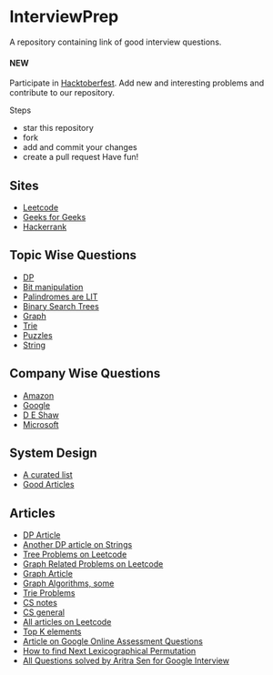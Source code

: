 # InterviewPrep
A repository containing link of good interview questions.

#### NEW
Participate in [Hacktoberfest](https://hacktoberfest.digitalocean.com/). Add new and interesting problems and contribute to our repository.   

Steps
* star this repository
* fork 
* add and commit your changes
* create a pull request
Have fun!

## Sites

* [Leetcode](Sites/Leetcode.md)
* [Geeks for Geeks](Sites/GFG.md)
* [Hackerrank](Sites/hackerrank.md)

## Topic Wise Questions

* [DP](Topic/DP.md)
* [Bit manipulation](Topic/Bitwise.md)
* [Palindromes are LIT](Topic/Palindromes.md)
* [Binary Search Trees](Topic/BST.md)
* [Graph](Topic/Graph.md)
* [Trie](Topic/Trie.md)
* [Puzzles](https://github.com/TheSYNcoder/InterviewPrep/blob/master/puzzle.md)
* [String](Topic/String.md)

## Company Wise Questions

* [Amazon](https://github.com/TheSYNcoder/InterviewPrep/blob/master/CompanyWise/Amazon.md)
* [Google](CompanyWise/Google.md)
* [D E Shaw](CompanyWise/DEShaw.md)
* [Microsoft](CompanyWise/Microsoft.md)



## System Design

* [A curated list](https://github.com/shashank88/system_design)
* [Good Articles](https://github.com/checkcheckzz/system-design-interview)

## Articles 

* [DP Article](https://leetcode.com/discuss/general-discussion/458695/dynamic-programming-patterns)
* [Another DP article on Strings](https://leetcode.com/discuss/general-discussion/651719/how-to-solve-dp-string-template-and-4-steps-to-be-followed)
* [Tree Problems on Leetcode](https://leetcode.com/list/x1dyagvv/)
* [Graph Related Problems on Leetcode](https://leetcode.com/list/x1vj23fh/)
* [Graph Article](https://leetcode.com/discuss/general-discussion/655708/graph-problems-for-beginners-practice-problems-and-sample-solutions)
* [Graph Algorithms, some](http://www.graph-magics.com/algorithms.php)
* [Trie Problems](https://leetcode.com/discuss/general-discussion/680706/article-on-trie-general-template-and-list-of-problems)
* [CS notes](https://github.com/darshanime/notes/)
* [CS general](https://zero1code.info/)
* [All articles on Leetcode](https://leetcode.com/discuss/general-discussion/665604/important-and-useful-links-from-all-over-the-leetcode)
* [Top K elements](https://leetcode.com/articles/top-k-frequent-elements/)
* [Article on Google Online Assessment Questions](https://leetcode.com/discuss/interview-question/352460/Google-Online-Assessment-Questions)
* [How to find Next Lexicographical Permutation](https://www.nayuki.io/page/next-lexicographical-permutation-algorithm)
* [All Questions solved by Aritra Sen for Google Interview](https://github.com/aritra-sen/DSA-Practice)


